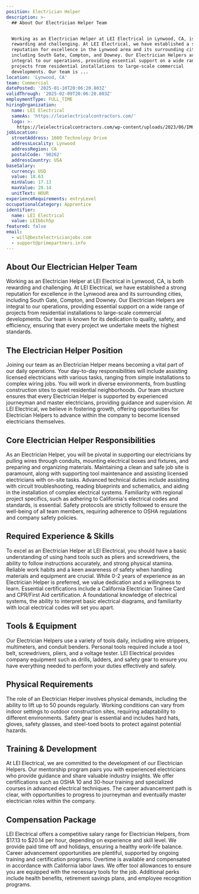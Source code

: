 ```yaml
---
position: Electrician Helper
description: >-
  ## About Our Electrician Helper Team


  Working as an Electrician Helper at LEI Electrical in Lynwood, CA, is both
  rewarding and challenging. At LEI Electrical, we have established a strong
  reputation for excellence in the Lynwood area and its surrounding cities,
  including South Gate, Compton, and Downey. Our Electrician Helpers are
  integral to our operations, providing essential support on a wide range of
  projects from residential installations to large-scale commercial
  developments. Our team is ...
location: 'Lynwood, CA'
team: Commercial
datePosted: '2025-01-10T20:06:20.803Z'
validThrough: '2025-02-09T20:06:20.803Z'
employmentType: FULL_TIME
hiringOrganization:
  name: LEI Electrical
  sameAs: 'https://leielectricalcontractors.com/'
  logo: >-
    https://leielectricalcontractors.com/wp-content/uploads/2023/06/IMG_2720-e1686941081414-1024x614-1.png
jobLocation:
  streetAddress: 1600 Technology Drive
  addressLocality: Lynwood
  addressRegion: CA
  postalCode: '90262'
  addressCountry: USA
baseSalary:
  currency: USD
  value: 18.63
  minValue: 17.13
  maxValue: 20.14
  unitText: HOUR
experienceRequirements: entryLevel
occupationalCategory: Apprentice
identifier:
  name: LEI Electrical
  value: LEIbbch5p
featured: false
email:
  - will@bestelectricianjobs.com
  - support@primepartners.info
---
```




## About Our Electrician Helper Team

Working as an Electrician Helper at LEI Electrical in Lynwood, CA, is both rewarding and challenging. At LEI Electrical, we have established a strong reputation for excellence in the Lynwood area and its surrounding cities, including South Gate, Compton, and Downey. Our Electrician Helpers are integral to our operations, providing essential support on a wide range of projects from residential installations to large-scale commercial developments. Our team is known for its dedication to quality, safety, and efficiency, ensuring that every project we undertake meets the highest standards.

## The Electrician Helper Position

Joining our team as an Electrician Helper means becoming a vital part of our daily operations. Your day-to-day responsibilities will include assisting licensed electricians with various tasks, ranging from simple installations to complex wiring jobs. You will work in diverse environments, from bustling construction sites to quiet residential neighborhoods. Our team structure ensures that every Electrician Helper is supported by experienced journeyman and master electricians, providing guidance and supervision. At LEI Electrical, we believe in fostering growth, offering opportunities for Electrician Helpers to advance within the company to become licensed electricians themselves.

## Core Electrician Helper Responsibilities

As an Electrician Helper, you will be pivotal in supporting our electricians by pulling wires through conduits, mounting electrical boxes and fixtures, and preparing and organizing materials. Maintaining a clean and safe job site is paramount, along with supporting tool maintenance and assisting licensed electricians with on-site tasks. Advanced technical duties include assisting with circuit troubleshooting, reading blueprints and schematics, and aiding in the installation of complex electrical systems. Familiarity with regional project specifics, such as adhering to California's electrical codes and standards, is essential. Safety protocols are strictly followed to ensure the well-being of all team members, requiring adherence to OSHA regulations and company safety policies.

## Required Experience & Skills

To excel as an Electrician Helper at LEI Electrical, you should have a basic understanding of using hand tools such as pliers and screwdrivers, the ability to follow instructions accurately, and strong physical stamina. Reliable work habits and a keen awareness of safety when handling materials and equipment are crucial. While 0-2 years of experience as an Electrician Helper is preferred, we value dedication and a willingness to learn. Essential certifications include a California Electrician Trainee Card and CPR/First Aid certification. A foundational knowledge of electrical systems, the ability to interpret basic electrical diagrams, and familiarity with local electrical codes will set you apart.

## Tools & Equipment

Our Electrician Helpers use a variety of tools daily, including wire strippers, multimeters, and conduit benders. Personal tools required include a tool belt, screwdrivers, pliers, and a voltage tester. LEI Electrical provides company equipment such as drills, ladders, and safety gear to ensure you have everything needed to perform your duties effectively and safely.

## Physical Requirements

The role of an Electrician Helper involves physical demands, including the ability to lift up to 50 pounds regularly. Working conditions can vary from indoor settings to outdoor construction sites, requiring adaptability to different environments. Safety gear is essential and includes hard hats, gloves, safety glasses, and steel-toed boots to protect against potential hazards.

## Training & Development

At LEI Electrical, we are committed to the development of our Electrician Helpers. Our mentorship program pairs you with experienced electricians who provide guidance and share valuable industry insights. We offer certifications such as OSHA 10 and 30-hour training and specialized courses in advanced electrical techniques. The career advancement path is clear, with opportunities to progress to journeyman and eventually master electrician roles within the company.

## Compensation Package

LEI Electrical offers a competitive salary range for Electrician Helpers, from $17.13 to $20.14 per hour, depending on experience and skill level. We provide paid time off and holidays, ensuring a healthy work-life balance. Career advancement opportunities are plentiful, supported by ongoing training and certification programs. Overtime is available and compensated in accordance with California labor laws. We offer tool allowances to ensure you are equipped with the necessary tools for the job. Additional perks include health benefits, retirement savings plans, and employee recognition programs.
